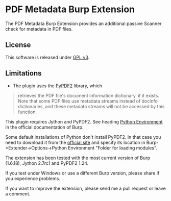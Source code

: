# PDF Metadata Burp Extension

The PDF Metadata Burp Extension provides an additional passive Scanner check for metadata in PDF files.

## License
This software is released under [GPL v3](https://www.gnu.org/licenses/gpl-3.0.en.html).

## Limitations
* The plugin uses the [PyPDF2](https://pypi.python.org/pypi/PyPDF2) library, which 

> retrieves the PDF file's document information dictionary, if it exists. 
> Note that some PDF files use metadata streams instead of docinfo dictionaries, and these metadata streams will not be accessed by this function.

This plugin requires Jython and PyPDF2. See heading [Python Environment](http://portswigger.net/burp/help/extender.html) in the official documentation of Burp.

Some default installations of Python don't install PyPDF2. In that case you need to download it from the [official site](https://pypi.python.org/pypi/PyPDF2) and specify its location in Burp->Extender->Options->Python Environment "Folder for loading modules".

The extension has been tested with the most current version of Burp (1.6.18), Jython 2.7rc1 and PyPDF2 1.24.

If you test under Windows or use a different Burp version, please share if you experience problems.

If you want to improve the extension, please send me a pull request or leave a comment.